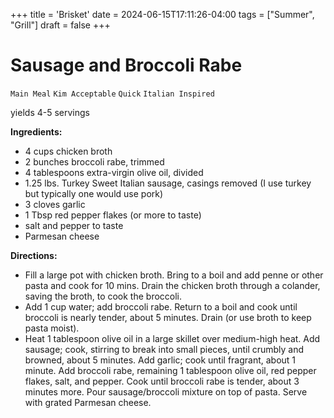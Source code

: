 +++
title = 'Brisket'
date = 2024-06-15T17:11:26-04:00
tags = ["Summer", "Grill"]
draft = false
+++
# Sausage and Broccoli Rabe

`Main Meal` `Kim Acceptable` `Quick` `Italian Inspired`

yields 4-5 servings

**Ingredients:**

- 4 cups chicken broth 
- 2 bunches broccoli rabe, trimmed 
- 4 tablespoons extra-virgin olive oil, divided 
- 1.25 lbs. Turkey Sweet Italian sausage, casings removed (I use turkey but typically one would use pork)
- 3 cloves garlic 
- 1 Tbsp red pepper flakes (or more to taste)
- salt and pepper to taste
- Parmesan cheese 

**Directions:**

- Fill a large pot with chicken broth. Bring to a boil and add penne or other pasta and cook for 10 mins. Drain the chicken broth through a colander, saving the broth, to cook the broccoli. 
- Add 1 cup water; add broccoli rabe. Return to a boil and cook until broccoli is nearly tender, about 5 minutes. Drain (or use broth to keep pasta moist).
- Heat 1 tablespoon olive oil in a large skillet over medium-high heat. Add sausage; cook, stirring to break into small pieces, until crumbly and browned, about 5 minutes. Add garlic; cook until fragrant, about 1 minute. Add broccoli rabe, remaining 1 tablespoon olive oil, red pepper flakes, salt, and pepper. Cook until broccoli rabe is tender, about 3 minutes more. Pour sausage/broccoli mixture on top of pasta. Serve with grated Parmesan cheese. 
